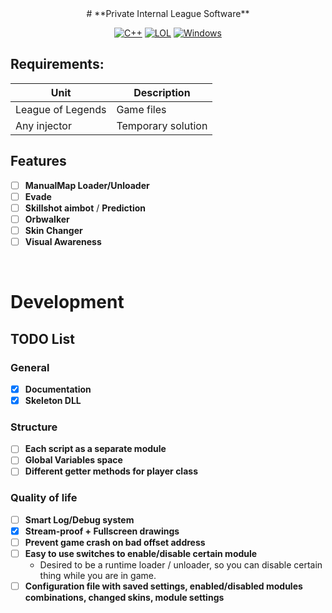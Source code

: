 <div align="center">
# **Private Internal League Software**

[![C++](https://img.shields.io/badge/Language-C%2B%2B-%23f34b7d.svg?style=plastic)](https://en.wikipedia.org/wiki/C%2B%2B)
[![LOL](https://img.shields.io/badge/Game-League%20of%20Legends-445fa5.svg?style=plastic)](https://euw.leagueoflegends.com)
[![Windows](https://img.shields.io/badge/Platform-Windows-0078d7.svg?style=plastic)](https://en.wikipedia.org/wiki/Microsoft_Windows)

</div>

## Requirements:
| Unit              | Description         |
| ----------------- | ------------------- |
| League of Legends | Game files          |
| Any injector      | Temporary solution  |

## Features
- [ ] **ManualMap Loader/Unloader**
- [ ] **Evade**
- [ ] **Skillshot aimbot** / **Prediction**
- [ ] **Orbwalker**
- [ ] **Skin Changer**
- [ ] **Visual Awareness**

<br>

# Development

## TODO List
### General
- [x] **Documentation**
- [x] **Skeleton DLL**

### Structure
- [ ] **Each script as a separate module**
- [ ] **Global Variables space**
- [ ] **Different getter methods for player class**

### Quality of life
- [ ] **Smart Log/Debug system**
- [x] **Stream-proof + Fullscreen drawings**
- [ ] **Prevent game crash on bad offset address**
- [ ] **Easy to use switches to enable/disable certain module**
    -  Desired to be a runtime loader / unloader, so you can disable certain thing while you are in game.
- [ ] **Configuration file with saved settings, enabled/disabled modules combinations, changed skins, module settings**
